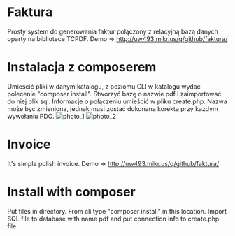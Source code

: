 # Faktura
Prosty system do generowania faktur połączony z relacyjną bazą danych oparty na bibliotece TCPDF.
Demo => http://uw493.mikr.us/q/github/faktura/
# Instalacja z composerem
Umieścić pliki w danym katalogu, z poziomu CLI w katalogu wydać polecenie "composer install". Stworzyć bazę o nazwie pdf i zaimportować do niej plik sql. Informacje o połączeniu umieścić w pliku create.php. Nazwa może być zmieniona, jednak musi zostać dokonana korekta przy każdym wywołaniu PDO.
![photo_1](http://uw493.mikr.us/fakturka.png)
![photo_2](http://uw493.mikr.us/powiazania.png)
# Invoice
It's simple polish invoice.
Demo => http://uw493.mikr.us/q/github/faktura/
# Install with composer
Put files in directory. From cli type "composer install" in this location. Import SQL file to database with name pdf and put connection info to create.php file.
